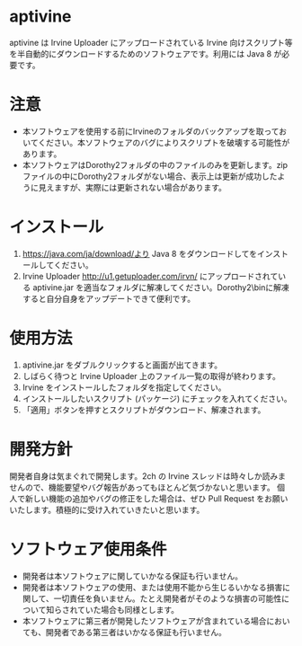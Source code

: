 # aptivine
aptivine は Irvine Uploader にアップロードされている Irvine 向けスクリプト等を半自動的にダウンロードするためのソフトウェアです。利用には Java 8 が必要です。

# 注意
* 本ソフトウェアを使用する前にIrvineのフォルダのバックアップを取っておいてください。本ソフトウェアのバグによりスクリプトを破壊する可能性があります。
* 本ソフトウェアはDorothy2フォルダの中のファイルのみを更新します。zipファイルの中にDorothy2フォルダがない場合、表示上は更新が成功したように見えますが、実際には更新されない場合があります。

# インストール
1. https://java.com/ja/download/より Java 8 をダウンロードしてをインストールしてください。
2. Irvine Uploader http://u1.getuploader.com/irvn/ にアップロードされている aptivine.jar を適当なフォルダに解凍してください。Dorothy2\binに解凍すると自分自身をアップデートできて便利です。

# 使用方法
1. aptivine.jar をダブルクリックすると画面が出てきます。
2. しばらく待つと Irvine Uploader 上のファイル一覧の取得が終わります。
3. Irvine をインストールしたフォルダを指定してください。
4. インストールしたいスクリプト (パッケージ) にチェックを入れてください。
5. 「適用」ボタンを押すとスクリプトがダウンロード、解凍されます。

# 開発方針
開発者自身は気まぐれで開発します。2ch の Irvine スレッドは時々しか読みませんので、機能要望やバグ報告があってもほとんど気づかないと思います。
個人で新しい機能の追加やバグの修正をした場合は、ぜひ Pull Request をお願いいたします。積極的に受け入れていきたいと思います。

# ソフトウェア使用条件
* 開発者は本ソフトウェアに関していかなる保証も行いません。
* 開発者は本ソフトウェアの使用、または使用不能から生じるいかなる損害に関して、一切責任を負いません。たとえ開発者がそのような損害の可能性について知らされていた場合も同様とします。
* 本ソフトウェアに第三者が開発したソフトウェアが含まれている場合においても、開発者である第三者はいかなる保証も行いません。
